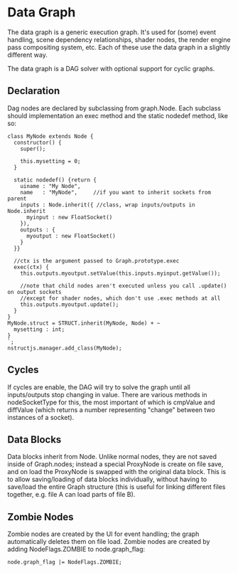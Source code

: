# Data Graph

The data graph is a generic execution graph.  It's used for (some) event handling,
scene dependency relationships, shader nodes, the render engine pass compositing system,
etc.  Each of these use the data graph in a slightly different way.

The data graph is a DAG solver with optional support for cyclic graphs.

## Declaration
Dag nodes are declared by subclassing from graph.Node.  Each subclass should implementation
an exec method and the static nodedef method, like so:

```
class MyNode extends Node {
  constructor() {
    super();
    
    this.mysetting = 0;
  }
  
  static nodedef() {return {
    uiname : "My Node",
    name   : "MyNode",     //if you want to inherit sockets from parent
    inputs : Node.inherit({ //class, wrap inputs/outputs in Node.inherit
      myinput : new FloatSocket()
    }),
    outputs : {
      myoutput : new FloatSocket()
    }
  }}
  
  //ctx is the argument passed to Graph.prototype.exec
  exec(ctx) {
    this.outputs.myoutput.setValue(this.inputs.myinput.getValue());
    
    //note that child nodes aren't executed unless you call .update() on output sockets
    //except for shader nodes, which don't use .exec methods at all
    this.outputs.myoutput.update();
  }
}
MyNode.struct = STRUCT.inherit(MyNode, Node) + ~
  mysetting : int;
}
`;
nstructjs.manager.add_class(MyNode);
```

## Cycles

If cycles are enable, the DAG will try to solve the graph until all inputs/outputs stop changing
in value.  There are various methods in nodeSocketType for this, the most important of which is cmpValue
and diffValue (which returns a number representing "change" between two instances of a socket).

## Data Blocks
Data blocks inherit from Node.  Unlike normal nodes, they are not saved inside of Graph.nodes;
instead a special ProxyNode is create on file save, and on load the ProxyNode is swapped with the
original data block.  This is to allow saving/loading of data blocks individually, without having to
save/load the entire Graph structure (this is useful for linking different files together, e.g. file A can
load parts of file B).

## Zombie Nodes
Zombie nodes are created by the UI for event handling; the graph automatically deletes them on file load.
Zombie nodes are created by adding NodeFlags.ZOMBIE to node.graph_flag:

```
node.graph_flag |= NodeFlags.ZOMBIE;
```
